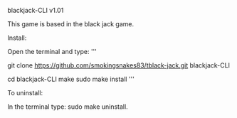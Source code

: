 blackjack-CLI v1.01 
	
This game is based in the black jack game.

Install:

Open the terminal and type:
'''

git clone https://github.com/smokingsnakes83/tblack-jack.git blackjack-CLI

cd blackjack-CLI
make
sudo make install
'''

To uninstall:

In the terminal type:
sudo make uninstall.
